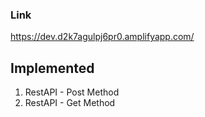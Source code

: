 ### Link
https://dev.d2k7agulpj6pr0.amplifyapp.com/

## Implemented
1. RestAPI - Post Method
2. RestAPI - Get Method
